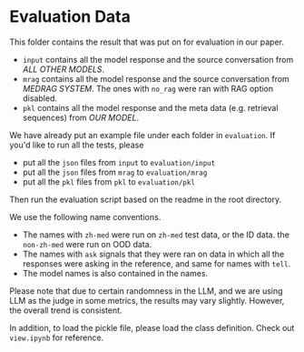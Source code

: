# Evaluation Data

This folder contains the result that was put on for evaluation in our paper.

- `input` contains all the model response and the source conversation from *ALL OTHER MODELS*.
- `mrag` contains all the model response and the source conversation from *MEDRAG SYSTEM*. The ones with `no_rag` were ran with RAG option disabled.
- `pkl` contains all the model response and the meta data (e.g. retrieval sequences) from *OUR MODEL*.

We have already put an example file under each folder in `evaluation`. If you'd like to run all the tests, please

- put all the `json` files from `input` to `evaluation/input`
- put all the `json` files from `mrag` to `evaluation/mrag`
- put all the `pkl` files from `pkl` to `evaluation/pkl`

Then run the evaluation script based on the readme in the root directory.

We use the following name conventions.

- The names with `zh-med` were run on `zh-med` test data, or the ID data. the `non-zh-med` were run on OOD data.
- The names with `ask` signals that they were ran on data in which all the responses were asking in the reference, and same for names with `tell`.
- The model names is also contained in the names.

Please note that due to certain randomness in the LLM, and we are using LLM as the judge in some metrics, the results may vary slightly. However, the overall trend is consistent.

In addition, to load the pickle file, please load the class definition. Check out `view.ipynb` for reference.
